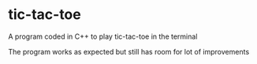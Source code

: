 # tic-tac-toe
A program coded in C++ to play tic-tac-toe in the terminal

The program works as expected but still has room for lot of improvements
